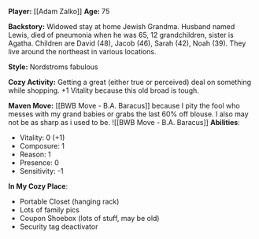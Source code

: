 **Player:** [[Adam Zalko]]
**Age:** 75

**Backstory:** Widowed stay at home Jewish Grandma. Husband named Lewis, died of pneumonia when he was 65, 12 grandchildren, sister is Agatha. Children are David (48), Jacob (46), Sarah (42), Noah (39). They live around the northeast in various locations.

**Style:** Nordstroms fabulous

**Cozy Activity:** Getting a great (either true or perceived) deal on something while shopping.   +1 Vitality because this old broad is tough.  

**Maven Move:** [[BWB Move - B.A. Baracus]] because I pity the fool who messes with my grand babies or grabs the last 60% off blouse.  I also may not be as sharp as i used to be.
![[BWB Move - B.A. Baracus]]
**Abilities**:
- Vitality: 0 (+1)
- Composure: 1
- Reason: 1
- Presence: 0
- Sensitivity: -1

**In My Cozy Place**:
- Portable Closet (hanging rack)
- Lots of family pics
- Coupon Shoebox (lots of stuff, may be old)
- Security tag deactivator